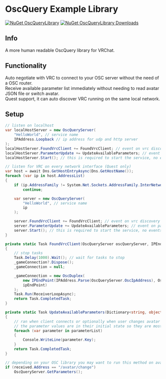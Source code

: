 # OscQuery Example Library

[![NuGet OscQueryLibrary](https://img.shields.io/nuget/v/OscQueryLibrary?style=for-the-badge&label=NuGet%20OscQueryLibrary)](https://www.nuget.org/packages/OscQueryLibrary/)
[![NuGet OscQueryLibrary Downloads](https://img.shields.io/nuget/dt/OscQueryLibrary?style=for-the-badge&label=NuGet%20Downloads)](https://www.nuget.org/packages/OscQueryLibrary/)

## Info

A more human readable OscQuery library for VRChat.

## Functionality

Auto negotiate with VRC to connect to your OSC server without the need of a OSC router.
<br>
Receive available parameter list immediately without needing to read avatar JSON file or switch avatar.
<br>
Quest support, it can auto discover VRC running on the same local network.

## Setup

```c#
// listen on localhost
var localHostServer = new OscQueryServer(
    "HelloWorld", // service name
    IPAddress.Loopback // ip address for udp and http server
);
localHostServer.FoundVrcClient += FoundVrcClient; // event on vrc discovery
localHostServer.ParameterUpdate += UpdateAvailableParameters; // event on parameter list update
localHostServer.Start(); // this is required to start the service, no events will fire without this.

// listen for VRC on every network interface (Quest only)
var host = await Dns.GetHostEntryAsync(Dns.GetHostName());
foreach (var ip in host.AddressList)
{
    if (ip.AddressFamily != System.Net.Sockets.AddressFamily.InterNetwork)
        continue;

    var server = new OscQueryServer(
        "HelloWorld", // service name
        ip
    );

    server.FoundVrcClient += FoundVrcClient; // event on vrc discovery
    server.ParameterUpdate += UpdateAvailableParameters; // event on parameter list update
    server.Start(); // this is required to start the service, no events will fire without this.
}

private static Task FoundVrcClient(OscQueryServer oscQueryServer, IPEndPoint ipEndPoint)
{
    // stop tasks
    Task.Delay(1000).Wait(); // wait for tasks to stop
    _gameConnection?.Dispose();
    _gameConnection = null;

    _gameConnection = new OscDuplex(
        new IPEndPoint(IPAddress.Parse(OscQueryServer.OscIpAddress), OscQueryServer.OscReceivePort),
        ipEndPoint)
    );
    Task.Run(ReceiverLoopAsync);
    return Task.CompletedTask;
}

private static Task UpdateAvailableParameters(Dictionary<string, object?> parameterList, string s)
{
    // ran when client connects or optionally when user changes avatar
    // the parameter values are in their initial state so they are mostly useless
    foreach (var parameter in parameterList)
    {
        Console.WriteLine(parameter.Key);
    }
    return Task.CompletedTask;
}

// depending on your OSC library you may want to run this method on avatar change to update your list of available parameters
if (received.Address == "/avatar/change")
    OscQueryServer.GetParameters();

```
